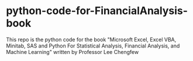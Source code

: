 # python-code-for-FinancialAnalysis-book
This repo is the python code for the book "Microsoft Excel, Excel VBA, Minitab, SAS and Python For  Statistical Analysis, Financial Analysis,  and Machine Learning" written by Professor Lee Chengfew
